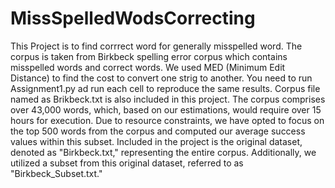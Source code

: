 # MissSpelledWodsCorrecting
This Project is to find corrrect word for generally misspelled word. The corpus is taken from Birkbeck spelling error corpus which contains misspelled words and correct words. We used MED (Minimum Edit Distance) to find the cost to convert one strig to another. You need to run Assignment1.py ad run each cell to reproduce the same results. Corpus file named as Brikbeck.txt is also included in this project.
The corpus comprises over 43,000 words, which, based on our estimations, would require over 15 hours for execution. Due to resource constraints, we have opted to focus on the top 500 words from the corpus and computed our average success values within this subset.
Included in the project is the original dataset, denoted as "Birkbeck.txt," representing the entire corpus. Additionally, we utilized a subset from this original dataset, referred to as "Birkbeck_Subset.txt."
